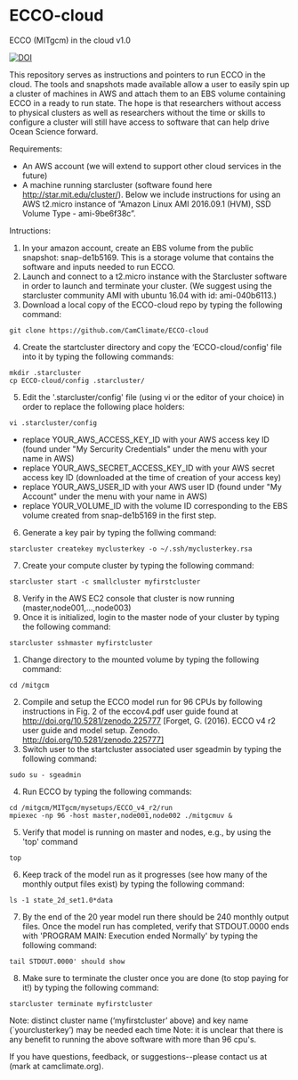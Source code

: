 # ECCO-cloud
ECCO (MITgcm) in the cloud v1.0

[![DOI](https://zenodo.org/badge/76081884.svg)](https://zenodo.org/badge/latestdoi/76081884)

This repository serves as instructions and pointers to run ECCO in the cloud.  The tools and snapshots made available allow a user to easily spin up a cluster of machines in AWS and attach them to an EBS volume containing ECCO in a ready to run state.  The hope is that researchers without access to physical clusters as well as researchers without the time or skills to configure a cluster will still have access to software that can help drive Ocean Science forward.

Requirements:
* An AWS account (we will extend to support other cloud services in the future)
* A machine running starcluster (software found here http://star.mit.edu/cluster/). Below we include instructions for using an AWS t2.micro instance of “Amazon Linux AMI 2016.09.1 (HVM), SSD Volume Type - ami-9be6f38c”.

Intructions:
1. In your amazon account, create an EBS volume from the public snapshot: snap-de1b5169.  This is a storage volume that contains the software and inputs needed to run ECCO. 
2. Launch and connect to a t2.micro instance with the Starcluster software in order to launch and terminate your cluster.  (We suggest using the starcluster community AMI with ubuntu 16.04 with id: ami-040b6113.)
3. Download a local copy of the ECCO-cloud repo by typing the following command:
```
git clone https://github.com/CamClimate/ECCO-cloud
```
4. Create the startcluster directory and copy the ‘ECCO-cloud/config' file into it by typing the following commands:
```
mkdir .starcluster
cp ECCO-cloud/config .starcluster/
```
5. Edit the '.starcluster/config' file (using vi or the editor of your choice) in order to replace the following place holders:
```
vi .starcluster/config
```
   * replace YOUR_AWS_ACCESS_KEY_ID with your AWS access key ID (found under "My Sercurity Credentials" under the menu with your name in AWS)
   * replace YOUR_AWS_SECRET_ACCESS_KEY_ID with your AWS secret access key ID (downloaded at the time of creation of your access key)
   * replace YOUR_AWS_USER_ID with your AWS user ID (found under "My Account" under the menu with your name in AWS)
   * replace YOUR_VOLUME_ID with the volume ID corresponding to the EBS volume created from snap-de1b5169 in the first step.
6. Generate a key pair by typing the follwing command:
```
starcluster createkey myclusterkey -o ~/.ssh/myclusterkey.rsa
```
7. Create your compute cluster by typing the following command:
```
starcluster start -c smallcluster myfirstcluster
```
8. Verify in the AWS EC2 console that cluster is now running (master,node001,...,node003)
9. Once it is initialized, login to the master node of your cluster by typing the following command:
```
starcluster sshmaster myfirstcluster
```
1. Change directory to the mounted volume by typing the following command:
```
cd /mitgcm
```
2. Compile and setup the ECCO model run for 96 CPUs by following instructions in Fig. 2 of the
  eccov4.pdf user guide found at http://doi.org/10.5281/zenodo.225777 [Forget, G. (2016). 
  ECCO v4 r2 user guide and model setup. Zenodo. http://doi.org/10.5281/zenodo.225777]
3. Switch user to the startcluster associated user sgeadmin by typing the following command:
```
sudo su - sgeadmin
```
4. Run ECCO by typing the following commands:
```
cd /mitgcm/MITgcm/mysetups/ECCO_v4_r2/run
mpiexec -np 96 -host master,node001,node002 ./mitgcmuv &
```
5. Verify that model is running on master and nodes, e.g., by using the 'top' command
```
top
```
6. Keep track of the model run as it progresses (see how many of the monthly output files exist) by typing the following command:
```
ls -1 state_2d_set1.0*data
```
7. By the end of the 20 year model run there should be 240 monthly output files.  Once the model run has completed, verify that STDOUT.0000 ends with 'PROGRAM MAIN: Execution ended Normally' by typing the following command: 
```
tail STDOUT.0000' should show 
```  
8. Make sure to terminate the cluster once you are done (to stop paying for it!) by typing the following command:
```
starcluster terminate myfirstcluster
```

Note: distinct cluster name (‘myfirstcluster’ above) and key name (`yourclusterkey’) may be needed each time
Note: it is unclear that there is any benefit to running the above software with more than 96 cpu's.

If you have questions, feedback, or suggestions--please contact us at (mark at camclimate.org).



